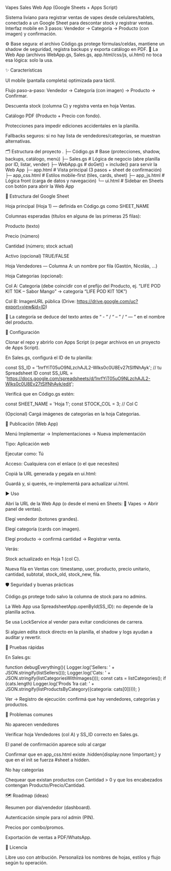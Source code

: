 Vapes Sales Web App (Google Sheets + Apps Script)

Sistema liviano para registrar ventas de vapes desde celulares/tablets, conectado a un Google Sheet para descontar stock y registrar ventas. Interfaz mobile en 3 pasos: Vendedor → Categoría → Producto (con imagen) y confirmación.

⚙️ Base segura: el archivo Código.gs protege fórmulas/celdas, mantiene un shadow de seguridad, registra backups y exporta catálogo en PDF.
🧩 La Web App (archivos WebApp.gs, Sales.gs, app.html/css/js, ui.html) no toca esa lógica: solo la usa.

✨ Características

UI mobile (pantalla completa) optimizada para táctil.

Flujo paso-a-paso: Vendedor → Categoría (con imagen) → Producto → Confirmar.

Descuenta stock (columna C) y registra venta en hoja Ventas.

Catálogo PDF (Producto + Precio con fondo).

Protecciones para impedir ediciones accidentales en la planilla.

Fallbacks seguros: si no hay lista de vendedores/categorías, se muestran alternativas.

🗂 Estructura del proyecto
.
├─ Código.gs           # Base (protecciones, shadow, backups, catálogo, menú)
├─ Sales.gs            # Lógica de negocio (abre planilla por ID, listar, vender)
├─ WebApp.gs           # doGet() + include() para servir la Web App
├─ app.html            # Vista principal (3 pasos + sheet de confirmación)
├─ app_css.html        # Estilos mobile-first (tiles, cards, sheet)
├─ app_js.html         # Lógica front (carga de datos y navegación)
└─ ui.html             # Sidebar en Sheets con botón para abrir la Web App

🧾 Estructura del Google Sheet

Hoja principal (Hoja 1) — definida en Código.gs como SHEET_NAME

Columnas esperadas (títulos en alguna de las primeras 25 filas):

Producto (texto)

Precio (número)

Cantidad (número; stock actual)

Activo (opcional) TRUE/FALSE

Hoja Vendedores — Columna A: un nombre por fila (Gastón, Nicolás, …)

Hoja Categorias (opcional):

Col A: Categoria (debe coincidir con el prefijo del Producto, ej. “LIFE POD KIT 10K – Sabor Mango” → categoría “LIFE POD KIT 10K”)

Col B: ImagenURL pública (Drive: https://drive.google.com/uc?export=view&id=ID)

🔎 La categoría se deduce del texto antes de “ - ” / “ – ” / “ — ” en el nombre del producto.

🔧 Configuración

Clonar el repo y abrirlo con Apps Script (o pegar archivos en un proyecto de Apps Script).

En Sales.gs, configurá el ID de tu planilla:

const SS_ID  = '1nrfYiT05uO9NLzchAJL2-Wlks0c0U8Ev27tSIfNhAyk'; // tu Spreadsheet ID
const SS_URL = 'https://docs.google.com/spreadsheets/d/1nrfYiT05uO9NLzchAJL2-Wlks0c0U8Ev27tSIfNhAyk/edit';


Verificá que en Código.gs estén:

const SHEET_NAME = 'Hoja 1';
const STOCK_COL = 3; // Col C


(Opcional) Cargá imágenes de categorías en la hoja Categorias.

🚀 Publicación (Web App)

Menú Implementar → Implementaciones → Nueva implementación

Tipo: Aplicación web

Ejecutar como: Tú

Acceso: Cualquiera con el enlace (o el que necesites)

Copiá la URL generada y pegala en ui.html:

<script>
  document.getElementById('openLink').href = 'PEGÁ_ACÁ_TU_URL_WEBAPP';
</script>


Guardá y, si querés, re-implementá para actualizar ui.html.

▶️ Uso

Abrí la URL de la Web App (o desde el menú en Sheets: 🧪 Vapes → Abrir panel de ventas).

Elegí vendedor (botones grandes).

Elegí categoría (cards con imagen).

Elegí producto → confirmá cantidad → Registrar venta.

Verás:

Stock actualizado en Hoja 1 (col C).

Nueva fila en Ventas con: timestamp, user, producto, precio unitario, cantidad, subtotal, stock_old, stock_new, fila.

🛡️ Seguridad y buenas prácticas

Código.gs protege todo salvo la columna de stock para no admins.

La Web App usa SpreadsheetApp.openById(SS_ID): no depende de la planilla activa.

Se usa LockService al vender para evitar condiciones de carrera.

Si alguien edita stock directo en la planilla, el shadow y logs ayudan a auditar y revertir.

🧪 Pruebas rápidas

En Sales.gs:

function debugEverything(){
  Logger.log('Sellers: ' + JSON.stringify(listSellers()));
  Logger.log('Cats: ' + JSON.stringify(listCategoriesWithImages()));
  const cats = listCategories();
  if (cats.length) Logger.log('Prods 1ra cat: ' + JSON.stringify(listProductsByCategory({categoria: cats[0]})));
}


Ver → Registro de ejecución: confirmá que hay vendedores, categorías y productos.

🐞 Problemas comunes

No aparecen vendedores

Verificar hoja Vendedores (col A) y SS_ID correcto en Sales.gs.

El panel de confirmación aparece solo al cargar

Confirmar que en app_css.html existe .hidden{display:none !important;} y que en el init se fuerza #sheet a hidden.

No hay categorías

Chequear que existan productos con Cantidad > 0 y que los encabezados contengan Producto/Precio/Cantidad.

🗺️ Roadmap (ideas)

Resumen por día/vendedor (dashboard).

Autenticación simple para rol admin (PIN).

Precios por combo/promos.

Exportación de ventas a PDF/WhatsApp.

📄 Licencia

Libre uso con atribución. Personalizá los nombres de hojas, estilos y flujo según tu operación.
